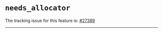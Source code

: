 # `needs_allocator`

The tracking issue for this feature is: [#27389]

[#27389]: https://github.com/rust-lang/rust/issues/27389

------------------------




